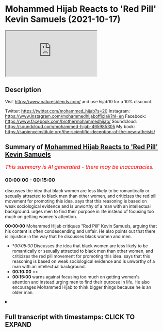 # Mohammed Hijab Reacts to 'Red Pill' Kevin Samuels (2021-10-17)

<iframe loading='lazy' allow='autoplay' src='https://www.youtube.com/embed/V-77OQU9Ul8'></iframe>

## Description

Visit https://www.naturesblends.com/ and use hijab10 for a 10% discount. 

Twitter: https://twitter.com/mohammed_hijab?s=20
Instagram: https://www.instagram.com/mohammedhijabofficial/?hl=en
Facebook: https://www.facebook.com/brothermohammedhijab/
Soundcloud: https://soundcloud.com/mohammed-hijab-465985305
My book: https://sapienceinstitute.org/the-scientific-deception-of-the-new-atheists/

## Summary of [Mohammed Hijab Reacts to 'Red Pill' Kevin Samuels](https://www.youtube.com/watch?v=V-77OQU9Ul8)


*<span style="color:red; font-size:125%">This summary is AI generated - there may be inaccuracies</span>. [](/)*

### <a onclick="modifyYTiframeseektime('0')">00:00:00</a> - <a onclick="modifyYTiframeseektime('900')">00:15:00</a>

 discusses the idea that black women are less likely to be romantically or sexually attracted to black men than other women, and criticizes the red pill movement for promoting this idea. says that this reasoning is based on weak sociological evidence and is unworthy of a man with an intellectual background. urges men to find their purpose in life instead of focusing too much on getting women's attention.

**<a onclick="modifyYTiframeseektime('0')">00:00:00</a>** Mohammed Hijab critiques "Red Pill" Kevin Samuels, arguing that his content is often condescending and unfair. He also points out that there is injustice in the way that he discusses black women and men.
* **<a onclick="modifyYTiframeseektime('300')">00:05:00</a>* Discusses the idea that black women are less likely to be romantically or sexually attracted to black men than other women, and criticizes the red pill movement for promoting this idea. says that this reasoning is based on weak sociological evidence and is unworthy of a man with an intellectual background.
* **<a onclick="modifyYTiframeseektime('600')">00:10:00</a>** <>
* **<a onclick="modifyYTiframeseektime('900')">00:15:00</a>** warns against focusing too much on getting women's attention and instead urging men to find their purpose in life. He also encourages Mohammed Hijab to think bigger things because he is an older man.

<details><summary><h2>Full transcript with timestamps: CLICK TO EXPAND</h2></summary>

<a onclick="modifyYTiframeseektime('0')">0:00:00</a> is the hijab 10  
<a onclick="modifyYTiframeseektime('1')">0:00:01</a> discount code for 10 percent discount on  
<a onclick="modifyYTiframeseektime('3')">0:00:03</a> a wide range of products including  
<a onclick="modifyYTiframeseektime('5')">0:00:05</a> premium ethiopian black seed products  
<a onclick="modifyYTiframeseektime('8')">0:00:08</a> go to kuala lude app in charlotte the  
<a onclick="modifyYTiframeseektime('10')">0:00:10</a> app tracks versus pages and time spent  
<a onclick="modifyYTiframeseektime('13')">0:00:13</a> reading and the verses to pages function  
<a onclick="modifyYTiframeseektime('15')">0:00:15</a> takes you from reading a few verses a  
<a onclick="modifyYTiframeseektime('17')">0:00:17</a> day to a few pages a day this project is  
<a onclick="modifyYTiframeseektime('20')">0:00:20</a> for the real enthusiasts if there's  
<a onclick="modifyYTiframeseektime('22')">0:00:22</a> enough of us out there this will become  
<a onclick="modifyYTiframeseektime('24')">0:00:24</a> the future of quran apps and support the  
<a onclick="modifyYTiframeseektime('27')">0:00:27</a> project if you can't inshallah may allah  
<a onclick="modifyYTiframeseektime('28')">0:00:28</a> bless  
<a onclick="modifyYTiframeseektime('38')">0:00:38</a> how are you guys doing today i'm going  
<a onclick="modifyYTiframeseektime('40')">0:00:40</a> to be reacting to a man referred to as  
<a onclick="modifyYTiframeseektime('42')">0:00:42</a> kevin samuels a man who's seen as one of  
<a onclick="modifyYTiframeseektime('45')">0:00:45</a> the most influential voices you could  
<a onclick="modifyYTiframeseektime('46')">0:00:46</a> even say the most influential voice in  
<a onclick="modifyYTiframeseektime('49')">0:00:49</a> what is referred to as the red pill  
<a onclick="modifyYTiframeseektime('51')">0:00:51</a> movement  
<a onclick="modifyYTiframeseektime('52')">0:00:52</a> now what is the red pill movement that  
<a onclick="modifyYTiframeseektime('53')">0:00:53</a> is another discussion for another day  
<a onclick="modifyYTiframeseektime('55')">0:00:55</a> but suffice it for me to say today that  
<a onclick="modifyYTiframeseektime('57')">0:00:57</a> this individual he has women come onto  
<a onclick="modifyYTiframeseektime('59')">0:00:59</a> his platforms like usually divorcees  
<a onclick="modifyYTiframeseektime('61')">0:01:01</a> single mothers women that have been  
<a onclick="modifyYTiframeseektime('62')">0:01:02</a> married before when they have had  
<a onclick="modifyYTiframeseektime('64')">0:01:04</a> relationships have have our children and  
<a onclick="modifyYTiframeseektime('66')">0:01:06</a> so on maybe over 30  
<a onclick="modifyYTiframeseektime('68')">0:01:08</a> and he proceeds to dismantling you could  
<a onclick="modifyYTiframeseektime('70')">0:01:10</a> say shutting down what is referred to at  
<a onclick="modifyYTiframeseektime('72')">0:01:12</a> least in the literature as  
<a onclick="modifyYTiframeseektime('73')">0:01:13</a> positive illusions that they may have of  
<a onclick="modifyYTiframeseektime('75')">0:01:15</a> the so-called  
<a onclick="modifyYTiframeseektime('77')">0:01:17</a> yes the so-called marriage market  
<a onclick="modifyYTiframeseektime('80')">0:01:20</a> he will deconstruct that he'll make them  
<a onclick="modifyYTiframeseektime('82')">0:01:22</a> see reason look to reason be more  
<a onclick="modifyYTiframeseektime('84')">0:01:24</a> realistic their expectations of marriage  
<a onclick="modifyYTiframeseektime('86')">0:01:26</a> and so on and he actually became  
<a onclick="modifyYTiframeseektime('88')">0:01:28</a> prominent on the internet after one  
<a onclick="modifyYTiframeseektime('90')">0:01:30</a> particular video what would you rank  
<a onclick="modifyYTiframeseektime('91')">0:01:31</a> yourself on a scale from one to ten you  
<a onclick="modifyYTiframeseektime('93')">0:01:33</a> cannot use seven  
<a onclick="modifyYTiframeseektime('95')">0:01:35</a> would i rate myself  
<a onclick="modifyYTiframeseektime('96')">0:01:36</a> just your face  
<a onclick="modifyYTiframeseektime('98')">0:01:38</a> uh my face when i wake up five but when  
<a onclick="modifyYTiframeseektime('100')">0:01:40</a> i put myself together six  
<a onclick="modifyYTiframeseektime('102')">0:01:42</a> okay  
<a onclick="modifyYTiframeseektime('103')">0:01:43</a> and how tall are you  
<a onclick="modifyYTiframeseektime('106')">0:01:46</a> five five dress size  
<a onclick="modifyYTiframeseektime('108')">0:01:48</a> i'm sorry your dress size  
<a onclick="modifyYTiframeseektime('112')">0:01:52</a> okay so that makes you  
<a onclick="modifyYTiframeseektime('114')">0:01:54</a> if you give yourself a five that's  
<a onclick="modifyYTiframeseektime('116')">0:01:56</a> average  
<a onclick="modifyYTiframeseektime('118')">0:01:58</a> yes  
<a onclick="modifyYTiframeseektime('119')">0:01:59</a> so average looking women  
<a onclick="modifyYTiframeseektime('122')">0:02:02</a> tend not to get  
<a onclick="modifyYTiframeseektime('124')">0:02:04</a> high earning men  
<a onclick="modifyYTiframeseektime('128')">0:02:08</a> they tend to get average men  
<a onclick="modifyYTiframeseektime('133')">0:02:13</a> so um did you did you i mean stop right  
<a onclick="modifyYTiframeseektime('135')">0:02:15</a> there stop right there  
<a onclick="modifyYTiframeseektime('137')">0:02:17</a> stop right there breathe and digest  
<a onclick="modifyYTiframeseektime('142')">0:02:22</a> you're 35 years old and you can look  
<a onclick="modifyYTiframeseektime('145')">0:02:25</a> around and see the world  
<a onclick="modifyYTiframeseektime('148')">0:02:28</a> you don't tend to see  
<a onclick="modifyYTiframeseektime('149')">0:02:29</a> higher earning men  
<a onclick="modifyYTiframeseektime('151')">0:02:31</a> with average looking women  
<a onclick="modifyYTiframeseektime('155')">0:02:35</a> off rip  
<a onclick="modifyYTiframeseektime('157')">0:02:37</a> if you do see them they got them they  
<a onclick="modifyYTiframeseektime('159')">0:02:39</a> got their average looking woman when  
<a onclick="modifyYTiframeseektime('161')">0:02:41</a> they were both really young and he built  
<a onclick="modifyYTiframeseektime('163')">0:02:43</a> his way up but a man earning the kind of  
<a onclick="modifyYTiframeseektime('166')">0:02:46</a> money you're talking about does not go  
<a onclick="modifyYTiframeseektime('168')">0:02:48</a> for an average looking woman  
<a onclick="modifyYTiframeseektime('172')">0:02:52</a> i mean my body is not average so but  
<a onclick="modifyYTiframeseektime('176')">0:02:56</a> ma'am you please don't make me say it  
<a onclick="modifyYTiframeseektime('179')">0:02:59</a> hey what  
<a onclick="modifyYTiframeseektime('185')">0:03:05</a> i really just wanted some advice i love  
<a onclick="modifyYTiframeseektime('187')">0:03:07</a> you i'm giving you i'm giving you advice  
<a onclick="modifyYTiframeseektime('189')">0:03:09</a> but you're not taking it  
<a onclick="modifyYTiframeseektime('190')">0:03:10</a> the advice is man ma'am  
<a onclick="modifyYTiframeseektime('193')">0:03:13</a> you're average looking at best  
<a onclick="modifyYTiframeseektime('196')">0:03:16</a> i'm taking it in but okay but you're not  
<a onclick="modifyYTiframeseektime('199')">0:03:19</a> accepting the fact that  
<a onclick="modifyYTiframeseektime('201')">0:03:21</a> okay  
<a onclick="modifyYTiframeseektime('202')">0:03:22</a> right so we've just seen what kind of  
<a onclick="modifyYTiframeseektime('204')">0:03:24</a> flavor that his content has to offer now  
<a onclick="modifyYTiframeseektime('207')">0:03:27</a> of course for better or for worse  
<a onclick="modifyYTiframeseektime('209')">0:03:29</a> this can be very uncomfortable watching  
<a onclick="modifyYTiframeseektime('211')">0:03:31</a> to be honest with you putting women in a  
<a onclick="modifyYTiframeseektime('212')">0:03:32</a> spot like that speaking to them publicly  
<a onclick="modifyYTiframeseektime('214')">0:03:34</a> like that you know sometimes quite  
<a onclick="modifyYTiframeseektime('216')">0:03:36</a> condescendingly like that  
<a onclick="modifyYTiframeseektime('218')">0:03:38</a> but on the other hand you could argue  
<a onclick="modifyYTiframeseektime('219')">0:03:39</a> that as ignoble as it may seem on the  
<a onclick="modifyYTiframeseektime('222')">0:03:42</a> face on prima facie value that in fact  
<a onclick="modifyYTiframeseektime('225')">0:03:45</a> that this serves some kind of noble  
<a onclick="modifyYTiframeseektime('226')">0:03:46</a> functionality and yes i do agree that  
<a onclick="modifyYTiframeseektime('229')">0:03:49</a> there are many delusions of grandeur  
<a onclick="modifyYTiframeseektime('231')">0:03:51</a> that men and or women more do have  
<a onclick="modifyYTiframeseektime('233')">0:03:53</a> uh when it comes to the so-called  
<a onclick="modifyYTiframeseektime('235')">0:03:55</a> marriage market and sometimes this can  
<a onclick="modifyYTiframeseektime('237')">0:03:57</a> be very detrimental many more and more  
<a onclick="modifyYTiframeseektime('239')">0:03:59</a> people are dying alone as he puts it  
<a onclick="modifyYTiframeseektime('241')">0:04:01</a> it's true yes some more and more people  
<a onclick="modifyYTiframeseektime('243')">0:04:03</a> are dying alone because they cannot come  
<a onclick="modifyYTiframeseektime('245')">0:04:05</a> to terms with the fact that their  
<a onclick="modifyYTiframeseektime('247')">0:04:07</a> circumstances have changed that means  
<a onclick="modifyYTiframeseektime('250')">0:04:10</a> that their options the pool of  
<a onclick="modifyYTiframeseektime('251')">0:04:11</a> candidates that they can marry has also  
<a onclick="modifyYTiframeseektime('254')">0:04:14</a> been limited this is the truth this is  
<a onclick="modifyYTiframeseektime('256')">0:04:16</a> the reality this is the demographic  
<a onclick="modifyYTiframeseektime('258')">0:04:18</a> truth however having said this i must  
<a onclick="modifyYTiframeseektime('260')">0:04:20</a> say i must put forward now as a point of  
<a onclick="modifyYTiframeseektime('263')">0:04:23</a> criticism constructive  
<a onclick="modifyYTiframeseektime('264')">0:04:24</a> criticism to mr samuels that in fact i  
<a onclick="modifyYTiframeseektime('267')">0:04:27</a> believe from watching his content and  
<a onclick="modifyYTiframeseektime('270')">0:04:30</a> seeing what he has to say although  
<a onclick="modifyYTiframeseektime('271')">0:04:31</a> there's great benefit of course there is  
<a onclick="modifyYTiframeseektime('272')">0:04:32</a> yes there is that there is also  
<a onclick="modifyYTiframeseektime('274')">0:04:34</a> injustice and that is a strong word to  
<a onclick="modifyYTiframeseektime('276')">0:04:36</a> use but it's unfair it's unfair the way  
<a onclick="modifyYTiframeseektime('279')">0:04:39</a> he puts the onus on black women and does  
<a onclick="modifyYTiframeseektime('283')">0:04:43</a> not put such an onus or even a  
<a onclick="modifyYTiframeseektime('285')">0:04:45</a> comparable level  
<a onclick="modifyYTiframeseektime('287')">0:04:47</a> of responsibility on black men or other  
<a onclick="modifyYTiframeseektime('289')">0:04:49</a> kinds of men  
<a onclick="modifyYTiframeseektime('291')">0:04:51</a> now  
<a onclick="modifyYTiframeseektime('292')">0:04:52</a> to be honest with you i  
<a onclick="modifyYTiframeseektime('294')">0:04:54</a> kind of looked at this first when i saw  
<a onclick="modifyYTiframeseektime('296')">0:04:56</a> a community community post that he had  
<a onclick="modifyYTiframeseektime('298')">0:04:58</a> put up recently on his channel whereby  
<a onclick="modifyYTiframeseektime('300')">0:05:00</a> he kind of looks at the demographic data  
<a onclick="modifyYTiframeseektime('302')">0:05:02</a> i think this is something that was  
<a onclick="modifyYTiframeseektime('303')">0:05:03</a> produced by the times  
<a onclick="modifyYTiframeseektime('305')">0:05:05</a> and  
<a onclick="modifyYTiframeseektime('306')">0:05:06</a> he shows that well black women are most  
<a onclick="modifyYTiframeseektime('308')">0:05:08</a> likely to be single and this goes in  
<a onclick="modifyYTiframeseektime('312')">0:05:12</a> line with his grand narrative his meta  
<a onclick="modifyYTiframeseektime('314')">0:05:14</a> narrative or his hypo hypothesis or  
<a onclick="modifyYTiframeseektime('316')">0:05:16</a> thesis  
<a onclick="modifyYTiframeseektime('317')">0:05:17</a> grand thesis that it's because of black  
<a onclick="modifyYTiframeseektime('320')">0:05:20</a> women's behavior potentially or their  
<a onclick="modifyYTiframeseektime('322')">0:05:22</a> attitudes that this is the case i must  
<a onclick="modifyYTiframeseektime('325')">0:05:25</a> say sociologically this is an extremely  
<a onclick="modifyYTiframeseektime('328')">0:05:28</a> weak  
<a onclick="modifyYTiframeseektime('328')">0:05:28</a> extremely weak pathetic i have to say  
<a onclick="modifyYTiframeseektime('330')">0:05:30</a> sorry to say it's kevin yeah listen to  
<a onclick="modifyYTiframeseektime('332')">0:05:32</a> me this is a pathetic sociological  
<a onclick="modifyYTiframeseektime('335')">0:05:35</a> approach  
<a onclick="modifyYTiframeseektime('336')">0:05:36</a> and this is a criticism of the red pill  
<a onclick="modifyYTiframeseektime('338')">0:05:38</a> movement and criticism of you because  
<a onclick="modifyYTiframeseektime('340')">0:05:40</a> quite frankly yes you attack feminism  
<a onclick="modifyYTiframeseektime('341')">0:05:41</a> and yes i attack feminism we attack  
<a onclick="modifyYTiframeseektime('344')">0:05:44</a> feminism why is this problematic the  
<a onclick="modifyYTiframeseektime('346')">0:05:46</a> reason why this is problematic kevin  
<a onclick="modifyYTiframeseektime('348')">0:05:48</a> listen to me is because there are myriad  
<a onclick="modifyYTiframeseektime('351')">0:05:51</a> reasons  
<a onclick="modifyYTiframeseektime('352')">0:05:52</a> why black women might be more  
<a onclick="modifyYTiframeseektime('354')">0:05:54</a> disadvantaged in the first instance in  
<a onclick="modifyYTiframeseektime('356')">0:05:56</a> terms of selecting black men we know  
<a onclick="modifyYTiframeseektime('359')">0:05:59</a> because of the system and otherwise the  
<a onclick="modifyYTiframeseektime('360')">0:06:00</a> system the way the system is the way  
<a onclick="modifyYTiframeseektime('363')">0:06:03</a> this uh but because of all these reasons  
<a onclick="modifyYTiframeseektime('365')">0:06:05</a> black men are more likely to be  
<a onclick="modifyYTiframeseektime('366')">0:06:06</a> incarcerated they are more likely to be  
<a onclick="modifyYTiframeseektime('368')">0:06:08</a> dead they are more likely to be  
<a onclick="modifyYTiframeseektime('370')">0:06:10</a> unemployed  
<a onclick="modifyYTiframeseektime('372')">0:06:12</a> for socio-economic reasons for  
<a onclick="modifyYTiframeseektime('373')">0:06:13</a> historical reasons yes yes yes i am not  
<a onclick="modifyYTiframeseektime('376')">0:06:16</a> denying that  
<a onclick="modifyYTiframeseektime('377')">0:06:17</a> but the fact that these myriad reasons  
<a onclick="modifyYTiframeseektime('380')">0:06:20</a> exist in the first place means that the  
<a onclick="modifyYTiframeseektime('382')">0:06:22</a> pool of  
<a onclick="modifyYTiframeseektime('384')">0:06:24</a> uh selected or pro you know preferred  
<a onclick="modifyYTiframeseektime('387')">0:06:27</a> partners for black women who for the  
<a onclick="modifyYTiframeseektime('388')">0:06:28</a> most part as the literature shows that  
<a onclick="modifyYTiframeseektime('390')">0:06:30</a> i'm sure you're aware of it prefer black  
<a onclick="modifyYTiframeseektime('392')">0:06:32</a> men would become narrowed  
<a onclick="modifyYTiframeseektime('394')">0:06:34</a> therefore you cannot it's unjust for you  
<a onclick="modifyYTiframeseektime('396')">0:06:36</a> to say that the reason why is because of  
<a onclick="modifyYTiframeseektime('398')">0:06:38</a> their attitude even further i'm not  
<a onclick="modifyYTiframeseektime('400')">0:06:40</a> saying you said this by the way but that  
<a onclick="modifyYTiframeseektime('402')">0:06:42</a> is the inference quite frankly  
<a onclick="modifyYTiframeseektime('404')">0:06:44</a> definitely based on the reading of the  
<a onclick="modifyYTiframeseektime('406')">0:06:46</a> main body of work that you have  
<a onclick="modifyYTiframeseektime('408')">0:06:48</a> that's the first thing the second thing  
<a onclick="modifyYTiframeseektime('409')">0:06:49</a> is i came across something quite  
<a onclick="modifyYTiframeseektime('411')">0:06:51</a> disturbing i have to say kevin this was  
<a onclick="modifyYTiframeseektime('413')">0:06:53</a> disturbing and it made me look at you in  
<a onclick="modifyYTiframeseektime('414')">0:06:54</a> a different way it made me look at you  
<a onclick="modifyYTiframeseektime('416')">0:06:56</a> in a different light and i was very very  
<a onclick="modifyYTiframeseektime('418')">0:06:58</a> disappointed it was a clip in particular  
<a onclick="modifyYTiframeseektime('422')">0:07:02</a> where you refer to black women in  
<a onclick="modifyYTiframeseektime('424')">0:07:04</a> general  
<a onclick="modifyYTiframeseektime('426')">0:07:06</a> as less aesthetically attractive than  
<a onclick="modifyYTiframeseektime('429')">0:07:09</a> other types of women let's take a look  
<a onclick="modifyYTiframeseektime('430')">0:07:10</a> at this  
<a onclick="modifyYTiframeseektime('431')">0:07:11</a> clip and look at what they and that's  
<a onclick="modifyYTiframeseektime('433')">0:07:13</a> the thing  
<a onclick="modifyYTiframeseektime('435')">0:07:15</a> you can they're in the same you know  
<a onclick="modifyYTiframeseektime('437')">0:07:17</a> beauty is subjective that's that's  
<a onclick="modifyYTiframeseektime('439')">0:07:19</a> another fallacy beauty is not subjective  
<a onclick="modifyYTiframeseektime('441')">0:07:21</a> that's what's going on that's why we  
<a onclick="modifyYTiframeseektime('443')">0:07:23</a> have the that's why we have the golden  
<a onclick="modifyYTiframeseektime('445')">0:07:25</a> ratio the fibonacci equations you can  
<a onclick="modifyYTiframeseektime('447')">0:07:27</a> look at facial symmetry and see that  
<a onclick="modifyYTiframeseektime('448')">0:07:28</a> that's right beautiful people you can  
<a onclick="modifyYTiframeseektime('450')">0:07:30</a> map you can map their facial structure  
<a onclick="modifyYTiframeseektime('452')">0:07:32</a> and if it goes to a mathematical  
<a onclick="modifyYTiframeseektime('454')">0:07:34</a> calculation oh yeah beauty is universal  
<a onclick="modifyYTiframeseektime('458')">0:07:38</a> and the thing is  
<a onclick="modifyYTiframeseektime('459')">0:07:39</a> we're talking about black women they are  
<a onclick="modifyYTiframeseektime('461')">0:07:41</a> on the opposite end of the spectrum on  
<a onclick="modifyYTiframeseektime('464')">0:07:44</a> all ranks facial symmetry even to the  
<a onclick="modifyYTiframeseektime('467')">0:07:47</a> way to black women are starting to look  
<a onclick="modifyYTiframeseektime('469')">0:07:49</a> more masculine  
<a onclick="modifyYTiframeseektime('471')">0:07:51</a> and this one you start putting on  
<a onclick="modifyYTiframeseektime('472')">0:07:52</a> additional makeup and you know  
<a onclick="modifyYTiframeseektime('475')">0:07:55</a> weave and all those other kind of stuff  
<a onclick="modifyYTiframeseektime('476')">0:07:56</a> to where guys are just saying damn and  
<a onclick="modifyYTiframeseektime('478')">0:07:58</a> you're not even going to the gym no  
<a onclick="modifyYTiframeseektime('480')">0:08:00</a> trying to keep yourself in shape and you  
<a onclick="modifyYTiframeseektime('482')">0:08:02</a> don't have a good attitude i would  
<a onclick="modifyYTiframeseektime('484')">0:08:04</a> rather not i have to say kevin this is  
<a onclick="modifyYTiframeseektime('486')">0:08:06</a> absolutely diabolical  
<a onclick="modifyYTiframeseektime('488')">0:08:08</a> i am absolutely astounded that you a man  
<a onclick="modifyYTiframeseektime('492')">0:08:12</a> that i thought was quite an intellectual  
<a onclick="modifyYTiframeseektime('494')">0:08:14</a> man who is meant to be the leading  
<a onclick="modifyYTiframeseektime('496')">0:08:16</a> voice for the red pill movement that you  
<a onclick="modifyYTiframeseektime('498')">0:08:18</a> could make such a ridiculous pathetic  
<a onclick="modifyYTiframeseektime('500')">0:08:20</a> argument it's absolutely  
<a onclick="modifyYTiframeseektime('503')">0:08:23</a> disgusting i have to say  
<a onclick="modifyYTiframeseektime('505')">0:08:25</a> why it's a colonial mindset you have  
<a onclick="modifyYTiframeseektime('507')">0:08:27</a> kevin  
<a onclick="modifyYTiframeseektime('508')">0:08:28</a> why would you generalize black women in  
<a onclick="modifyYTiframeseektime('510')">0:08:30</a> such a way  
<a onclick="modifyYTiframeseektime('511')">0:08:31</a> to think that they uh  
<a onclick="modifyYTiframeseektime('513')">0:08:33</a> on the other side of the spectrum how  
<a onclick="modifyYTiframeseektime('516')">0:08:36</a> dare you actually quite frankly how dare  
<a onclick="modifyYTiframeseektime('517')">0:08:37</a> you speak of black women like that and i  
<a onclick="modifyYTiframeseektime('519')">0:08:39</a> will say how dare you say that how dare  
<a onclick="modifyYTiframeseektime('522')">0:08:42</a> you say that i don't care if you're  
<a onclick="modifyYTiframeseektime('523')">0:08:43</a> black and i'm an arab and i'm middle  
<a onclick="modifyYTiframeseektime('525')">0:08:45</a> eastern but i will say how dare you  
<a onclick="modifyYTiframeseektime('527')">0:08:47</a> because quite frankly the reasoning you  
<a onclick="modifyYTiframeseektime('529')">0:08:49</a> gave would be pathetic reasoning on the  
<a onclick="modifyYTiframeseektime('532')">0:08:52</a> standard of even what we call gcse  
<a onclick="modifyYTiframeseektime('534')">0:08:54</a> students which our students are 15 16  
<a onclick="modifyYTiframeseektime('536')">0:08:56</a> years old kevin samuels  
<a onclick="modifyYTiframeseektime('538')">0:08:58</a> golden mean  
<a onclick="modifyYTiframeseektime('540')">0:09:00</a> golden mean is that what you're really  
<a onclick="modifyYTiframeseektime('542')">0:09:02</a> saying to me right now kevin samuels  
<a onclick="modifyYTiframeseektime('544')">0:09:04</a> golden mean you know in the 19th century  
<a onclick="modifyYTiframeseektime('547')">0:09:07</a> almost all of these studies that were  
<a onclick="modifyYTiframeseektime('550')">0:09:10</a> done relating to the golden meanest  
<a onclick="modifyYTiframeseektime('552')">0:09:12</a> link to aesthetic beauty have been  
<a onclick="modifyYTiframeseektime('555')">0:09:15</a> inclusive  
<a onclick="modifyYTiframeseektime('557')">0:09:17</a> go and look this up yourself now i don't  
<a onclick="modifyYTiframeseektime('559')">0:09:19</a> even know how you are doing this let's  
<a onclick="modifyYTiframeseektime('562')">0:09:22</a> let's let's step back a second are you  
<a onclick="modifyYTiframeseektime('564')">0:09:24</a> what is the postulation that the women  
<a onclick="modifyYTiframeseektime('566')">0:09:26</a> that are more symmetrical  
<a onclick="modifyYTiframeseektime('568')">0:09:28</a> will stimulate  
<a onclick="modifyYTiframeseektime('570')">0:09:30</a> what system of a man are you talking  
<a onclick="modifyYTiframeseektime('572')">0:09:32</a> about the testosterone system are you  
<a onclick="modifyYTiframeseektime('574')">0:09:34</a> talking about the oxytocin system are  
<a onclick="modifyYTiframeseektime('575')">0:09:35</a> you talking about the dopamine system  
<a onclick="modifyYTiframeseektime('577')">0:09:37</a> what system in particular  
<a onclick="modifyYTiframeseektime('579')">0:09:39</a> are less likely to have induce what  
<a onclick="modifyYTiframeseektime('581')">0:09:41</a> romantic love sexual arousal for men  
<a onclick="modifyYTiframeseektime('585')">0:09:45</a> what is your argument exactly you're  
<a onclick="modifyYTiframeseektime('587')">0:09:47</a> saying it's an objective fact do you  
<a onclick="modifyYTiframeseektime('589')">0:09:49</a> even know what objective fact is  
<a onclick="modifyYTiframeseektime('591')">0:09:51</a> this is pathetic this is academic  
<a onclick="modifyYTiframeseektime('594')">0:09:54</a> failure my friend and if this is the  
<a onclick="modifyYTiframeseektime('596')">0:09:56</a> level that you're bringing to the table  
<a onclick="modifyYTiframeseektime('599')">0:09:59</a> then you are low value in terms of  
<a onclick="modifyYTiframeseektime('601')">0:10:01</a> intellectual ability low value man you  
<a onclick="modifyYTiframeseektime('603')">0:10:03</a> are that you're a low value man you are  
<a onclick="modifyYTiframeseektime('605')">0:10:05</a> you call yourself a nine out of ten  
<a onclick="modifyYTiframeseektime('607')">0:10:07</a> you're not a nine out of ten in  
<a onclick="modifyYTiframeseektime('609')">0:10:09</a> intellectual ability if you're gonna  
<a onclick="modifyYTiframeseektime('610')">0:10:10</a> throw black women under the bus just  
<a onclick="modifyYTiframeseektime('612')">0:10:12</a> like this you're not  
<a onclick="modifyYTiframeseektime('614')">0:10:14</a> now i have to say something else  
<a onclick="modifyYTiframeseektime('617')">0:10:17</a> having said this  
<a onclick="modifyYTiframeseektime('618')">0:10:18</a> i will say to you  
<a onclick="modifyYTiframeseektime('620')">0:10:20</a> that the whole  
<a onclick="modifyYTiframeseektime('622')">0:10:22</a> mantra  
<a onclick="modifyYTiframeseektime('623')">0:10:23</a> or the whole  
<a onclick="modifyYTiframeseektime('625')">0:10:25</a> premise of the red pill idea what the  
<a onclick="modifyYTiframeseektime('627')">0:10:27</a> man has to see himself as the prize  
<a onclick="modifyYTiframeseektime('630')">0:10:30</a> diminishing i have to say a trivializing  
<a onclick="modifyYTiframeseektime('632')">0:10:32</a> i have to say of the reciprocal element  
<a onclick="modifyYTiframeseektime('634')">0:10:34</a> of the relationship  
<a onclick="modifyYTiframeseektime('636')">0:10:36</a> a denial i have to say or even a  
<a onclick="modifyYTiframeseektime('639')">0:10:39</a> minimizing i must say  
<a onclick="modifyYTiframeseektime('641')">0:10:41</a> of male responsibility male black  
<a onclick="modifyYTiframeseektime('644')">0:10:44</a> responsibility is something which will  
<a onclick="modifyYTiframeseektime('645')">0:10:45</a> create  
<a onclick="modifyYTiframeseektime('647')">0:10:47</a> unstable families listen to me it will  
<a onclick="modifyYTiframeseektime('650')">0:10:50</a> destabilize  
<a onclick="modifyYTiframeseektime('652')">0:10:52</a> it will destabilize the black community  
<a onclick="modifyYTiframeseektime('654')">0:10:54</a> more than these the cia and the fbi and  
<a onclick="modifyYTiframeseektime('657')">0:10:57</a> the who  
<a onclick="modifyYTiframeseektime('658')">0:10:58</a> want to destabilize it already you're  
<a onclick="modifyYTiframeseektime('660')">0:11:00</a> destabilizing your own community from  
<a onclick="modifyYTiframeseektime('662')">0:11:02</a> within telling men  
<a onclick="modifyYTiframeseektime('664')">0:11:04</a> increase their body counts really this  
<a onclick="modifyYTiframeseektime('665')">0:11:05</a> is the message is this the message  
<a onclick="modifyYTiframeseektime('667')">0:11:07</a> increase the body counts and all these  
<a onclick="modifyYTiframeseektime('668')">0:11:08</a> kinds of things and we have muslim men  
<a onclick="modifyYTiframeseektime('670')">0:11:10</a> in our community following this kind of  
<a onclick="modifyYTiframeseektime('672')">0:11:12</a> nonsense thinking that this is kind of a  
<a onclick="modifyYTiframeseektime('674')">0:11:14</a> refreshing  
<a onclick="modifyYTiframeseektime('675')">0:11:15</a> other opinion to the feminist movement a  
<a onclick="modifyYTiframeseektime('677')">0:11:17</a> reaction is to the feminist movement  
<a onclick="modifyYTiframeseektime('678')">0:11:18</a> this is not something we as the muslims  
<a onclick="modifyYTiframeseektime('680')">0:11:20</a> will ever subscribe to and should never  
<a onclick="modifyYTiframeseektime('683')">0:11:23</a> describe subscribe to because quite  
<a onclick="modifyYTiframeseektime('684')">0:11:24</a> frankly it's a pickup artist culture my  
<a onclick="modifyYTiframeseektime('687')">0:11:27</a> friend yeah you have i i call you now  
<a onclick="modifyYTiframeseektime('690')">0:11:30</a> kevin samuels to a better system yes i  
<a onclick="modifyYTiframeseektime('693')">0:11:33</a> make this invitation to i give this  
<a onclick="modifyYTiframeseektime('695')">0:11:35</a> invitation to you directly instead of  
<a onclick="modifyYTiframeseektime('699')">0:11:39</a> putting your hopes in raising your money  
<a onclick="modifyYTiframeseektime('701')">0:11:41</a> and income and telling other people to  
<a onclick="modifyYTiframeseektime('703')">0:11:43</a> do i'm not saying don't make money make  
<a onclick="modifyYTiframeseektime('704')">0:11:44</a> your money but don't value yourself  
<a onclick="modifyYTiframeseektime('707')">0:11:47</a> highly based on economic indicators as  
<a onclick="modifyYTiframeseektime('709')">0:11:49</a> you have indicated in other videos that  
<a onclick="modifyYTiframeseektime('710')">0:11:50</a> this is mainly the thing to do make ten  
<a onclick="modifyYTiframeseektime('713')">0:11:53</a> thousand pounds a month or do this ten  
<a onclick="modifyYTiframeseektime('714')">0:11:54</a> thousand dollars i should say this is  
<a onclick="modifyYTiframeseektime('716')">0:11:56</a> not the way to create high value  
<a onclick="modifyYTiframeseektime('719')">0:11:59</a> people in the black community or in the  
<a onclick="modifyYTiframeseektime('720')">0:12:00</a> american community or in the world the  
<a onclick="modifyYTiframeseektime('722')">0:12:02</a> way to create high value  
<a onclick="modifyYTiframeseektime('725')">0:12:05</a> yes high value men is that men that know  
<a onclick="modifyYTiframeseektime('728')">0:12:08</a> their purpose and let me tell you  
<a onclick="modifyYTiframeseektime('729')">0:12:09</a> something it's not just men that should  
<a onclick="modifyYTiframeseektime('731')">0:12:11</a> know their purpose it's women that  
<a onclick="modifyYTiframeseektime('732')">0:12:12</a> should know their purpose as well you  
<a onclick="modifyYTiframeseektime('733')">0:12:13</a> know what the purpose is is to worship  
<a onclick="modifyYTiframeseektime('735')">0:12:15</a> the creator not the creation  
<a onclick="modifyYTiframeseektime('738')">0:12:18</a> you're a christian i know samuel you  
<a onclick="modifyYTiframeseektime('739')">0:12:19</a> worship a middle eastern man  
<a onclick="modifyYTiframeseektime('741')">0:12:21</a> quite frankly  
<a onclick="modifyYTiframeseektime('743')">0:12:23</a> you might be thinking what's this arab  
<a onclick="modifyYTiframeseektime('744')">0:12:24</a> doing telling me what to do and i'm not  
<a onclick="modifyYTiframeseektime('745')">0:12:25</a> saying that you are thinking that maybe  
<a onclick="modifyYTiframeseektime('746')">0:12:26</a> you're not thinking that maybe some of  
<a onclick="modifyYTiframeseektime('748')">0:12:28</a> your followers are saying what this  
<a onclick="modifyYTiframeseektime('749')">0:12:29</a> middle eastern was here arab telling me  
<a onclick="modifyYTiframeseektime('750')">0:12:30</a> what to do a lot of the people in the  
<a onclick="modifyYTiframeseektime('752')">0:12:32</a> black community worship a middle eastern  
<a onclick="modifyYTiframeseektime('753')">0:12:33</a> man which is jesus christ we're saying  
<a onclick="modifyYTiframeseektime('756')">0:12:36</a> keep away from this worship of men and  
<a onclick="modifyYTiframeseektime('758')">0:12:38</a> statues and actually worship the creator  
<a onclick="modifyYTiframeseektime('760')">0:12:40</a> and in terms of the problems the  
<a onclick="modifyYTiframeseektime('763')">0:12:43</a> institutionalized problems that you'll  
<a onclick="modifyYTiframeseektime('764')">0:12:44</a> find then the black community loudness  
<a onclick="modifyYTiframeseektime('765')">0:12:45</a> specifically deal with the so-called  
<a onclick="modifyYTiframeseektime('767')">0:12:47</a> marriage market then i have to say  
<a onclick="modifyYTiframeseektime('768')">0:12:48</a> pollution is actually something which  
<a onclick="modifyYTiframeseektime('770')">0:12:50</a> seemingly on the face of it will solve  
<a onclick="modifyYTiframeseektime('772')">0:12:52</a> your demographic dilemma  
<a onclick="modifyYTiframeseektime('774')">0:12:54</a> how do you absorb such women  
<a onclick="modifyYTiframeseektime('776')">0:12:56</a> who are otherwise  
<a onclick="modifyYTiframeseektime('778')">0:12:58</a> uh will die alone in your words how do  
<a onclick="modifyYTiframeseektime('780')">0:13:00</a> you absorb them into the marriage  
<a onclick="modifyYTiframeseektime('782')">0:13:02</a> markets  
<a onclick="modifyYTiframeseektime('783')">0:13:03</a> and allow them to marry high value in  
<a onclick="modifyYTiframeseektime('785')">0:13:05</a> your understanding material is  
<a onclick="modifyYTiframeseektime('786')">0:13:06</a> capitalistic understanding your uh  
<a onclick="modifyYTiframeseektime('789')">0:13:09</a> supply side economics type understanding  
<a onclick="modifyYTiframeseektime('790')">0:13:10</a> of what high value how do you absorb  
<a onclick="modifyYTiframeseektime('793')">0:13:13</a> them the best way to absorb them is to  
<a onclick="modifyYTiframeseektime('795')">0:13:15</a> pair them with a man who's already  
<a onclick="modifyYTiframeseektime('796')">0:13:16</a> paired through an institution which is  
<a onclick="modifyYTiframeseektime('798')">0:13:18</a> ancient and has bulletproof testing  
<a onclick="modifyYTiframeseektime('801')">0:13:21</a> which ensures rights of men and women  
<a onclick="modifyYTiframeseektime('803')">0:13:23</a> which is the politicians institution in  
<a onclick="modifyYTiframeseektime('805')">0:13:25</a> the islamic system now i say these are  
<a onclick="modifyYTiframeseektime('807')">0:13:27</a> solutions you you have a purpose and  
<a onclick="modifyYTiframeseektime('809')">0:13:29</a> you're not going to get men and or women  
<a onclick="modifyYTiframeseektime('811')">0:13:31</a> to do what you want them to do unless  
<a onclick="modifyYTiframeseektime('813')">0:13:33</a> you have a greater purpose then do you  
<a onclick="modifyYTiframeseektime('815')">0:13:35</a> want to die alone do you want to die  
<a onclick="modifyYTiframeseektime('817')">0:13:37</a> alone  
<a onclick="modifyYTiframeseektime('818')">0:13:38</a> some women i tell you will want to die  
<a onclick="modifyYTiframeseektime('820')">0:13:40</a> alone  
<a onclick="modifyYTiframeseektime('821')">0:13:41</a> who is that the best you can do kevin  
<a onclick="modifyYTiframeseektime('824')">0:13:44</a> samuels we say no it's not about whether  
<a onclick="modifyYTiframeseektime('826')">0:13:46</a> you want to die alone that should not be  
<a onclick="modifyYTiframeseektime('828')">0:13:48</a> the ultimate incentive the ultimate  
<a onclick="modifyYTiframeseektime('830')">0:13:50</a> incentive kevin samuels is the purpose  
<a onclick="modifyYTiframeseektime('832')">0:13:52</a> of life and the purpose of life is to  
<a onclick="modifyYTiframeseektime('834')">0:13:54</a> worship one god not the middle eastern  
<a onclick="modifyYTiframeseektime('835')">0:13:55</a> man not the chinese man not the black  
<a onclick="modifyYTiframeseektime('837')">0:13:57</a> man not the white man to worship one god  
<a onclick="modifyYTiframeseektime('839')">0:13:59</a> and then to have a family a stable  
<a onclick="modifyYTiframeseektime('841')">0:14:01</a> family  
<a onclick="modifyYTiframeseektime('842')">0:14:02</a> that complies by that reality  
<a onclick="modifyYTiframeseektime('845')">0:14:05</a> yes that metaphysic yes that religious  
<a onclick="modifyYTiframeseektime('848')">0:14:08</a> metaphysic and that will incentivize and  
<a onclick="modifyYTiframeseektime('851')">0:14:11</a> that has not just that will we have a  
<a onclick="modifyYTiframeseektime('853')">0:14:13</a> track record my friend thousand four  
<a onclick="modifyYTiframeseektime('854')">0:14:14</a> hundred years in fact even further than  
<a onclick="modifyYTiframeseektime('855')">0:14:15</a> that going back to the other  
<a onclick="modifyYTiframeseektime('857')">0:14:17</a> dispensations the previous dispensations  
<a onclick="modifyYTiframeseektime('860')">0:14:20</a> that this will incentivize the spiritual  
<a onclick="modifyYTiframeseektime('863')">0:14:23</a> incentivization is more  
<a onclick="modifyYTiframeseektime('866')">0:14:26</a> uh is more motivating than almost  
<a onclick="modifyYTiframeseektime('869')">0:14:29</a> anything you can provide you have a  
<a onclick="modifyYTiframeseektime('871')">0:14:31</a> spiritual motive a motivation  
<a onclick="modifyYTiframeseektime('873')">0:14:33</a> a religion with pure clean  
<a onclick="modifyYTiframeseektime('875')">0:14:35</a> structured guidelines sorry to say which  
<a onclick="modifyYTiframeseektime('878')">0:14:38</a> does not exist in the christian faith  
<a onclick="modifyYTiframeseektime('880')">0:14:40</a> and i'm going to say that  
<a onclick="modifyYTiframeseektime('880')">0:14:40</a> straightforwardly you don't have that  
<a onclick="modifyYTiframeseektime('882')">0:14:42</a> okay and then  
<a onclick="modifyYTiframeseektime('884')">0:14:44</a> you have families  
<a onclick="modifyYTiframeseektime('886')">0:14:46</a> which are stable and women that can be  
<a onclick="modifyYTiframeseektime('888')">0:14:48</a> absorbed into other  
<a onclick="modifyYTiframeseektime('889')">0:14:49</a> families  
<a onclick="modifyYTiframeseektime('890')">0:14:50</a> which will solve the demographic issue  
<a onclick="modifyYTiframeseektime('892')">0:14:52</a> but it all starts with purpose and kevin  
<a onclick="modifyYTiframeseektime('894')">0:14:54</a> samuels i have to say the parlance  
<a onclick="modifyYTiframeseektime('896')">0:14:56</a> uh and then the lexus of some of what  
<a onclick="modifyYTiframeseektime('901')">0:15:01</a> you say  
<a onclick="modifyYTiframeseektime('902')">0:15:02</a> in terms of  
<a onclick="modifyYTiframeseektime('903')">0:15:03</a> telling men just kind of giving them the  
<a onclick="modifyYTiframeseektime('905')">0:15:05</a> advice that you give them i don't think  
<a onclick="modifyYTiframeseektime('907')">0:15:07</a> will solve the issues in your country  
<a onclick="modifyYTiframeseektime('909')">0:15:09</a> and in your community listen to me kevin  
<a onclick="modifyYTiframeseektime('911')">0:15:11</a> samuels  
<a onclick="modifyYTiframeseektime('912')">0:15:12</a> tell the people  
<a onclick="modifyYTiframeseektime('914')">0:15:14</a> not it's not about the body count my  
<a onclick="modifyYTiframeseektime('915')">0:15:15</a> friend  
<a onclick="modifyYTiframeseektime('916')">0:15:16</a> it's not about the body count tell the  
<a onclick="modifyYTiframeseektime('918')">0:15:18</a> people to find their purpose in life  
<a onclick="modifyYTiframeseektime('920')">0:15:20</a> yeah and you and you for a man  
<a onclick="modifyYTiframeseektime('923')">0:15:23</a> who claims  
<a onclick="modifyYTiframeseektime('924')">0:15:24</a> or at least the movement itself itself  
<a onclick="modifyYTiframeseektime('926')">0:15:26</a> claims that the man should be deprived  
<a onclick="modifyYTiframeseektime('928')">0:15:28</a> and he shouldn't be thinking about it to  
<a onclick="modifyYTiframeseektime('930')">0:15:30</a> be honest you're focusing too much in my  
<a onclick="modifyYTiframeseektime('931')">0:15:31</a> opinion on getting women's attention  
<a onclick="modifyYTiframeseektime('933')">0:15:33</a> let's think about uh bigger things  
<a onclick="modifyYTiframeseektime('935')">0:15:35</a> because we're older men right now me and  
<a onclick="modifyYTiframeseektime('937')">0:15:37</a> you especially you salaam alaikum allah  
</details>
